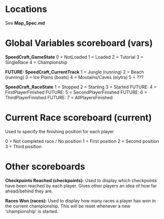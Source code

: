 Locations
=========
See **Map_Spec.md**

Global Variables scoreboard (vars)
==================================
**SpeedCraft_GameState**
0 = NotLoaded
1 = Loaded
2 = Tutorial
3 = SingleRace
4 = Championship

**FUTURE: SpeedCraft_CurrentTrack**
1 = Jungle (running)
2 = Beach (running)
3 = Ice Plains (boats)
4 = Moutains/Caves (elytra)
5 = ???

**SpeedCraft_RaceState**
1 = Stopped
2 = Starting
3 = Started
FUTURE: 4 = FirstPlayerFinished
FUTURE: 5 = SecondPlayerFinished
FUTURE: 6 = ThirdPlayerFinished
FUTURE: 7 = AllPlayersFinished

Current Race scoreboard (current)
=================================
Used to specify the finishing position for each player

0 = Not completed race / No position
1 = First position
2 = Second position
3 = Third position

Other scoreboards
=================
**Checkpoints Reached (checkpoints):** 
Used to display which checkpoints have been reached by each player. 
Gives other players an idea of how far ahead/behind they are.

**Races Won (races):**
Used to display how many races a player has won in the current championship.
This will be reset whenever a new 'championship' is started.


